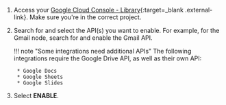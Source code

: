1. Access your [Google Cloud Console - Library](https://console.cloud.google.com/apis/library){:target=_blank .external-link}. Make sure you're in the correct project.
1. Search for and select the API(s) you want to enable. For example, for the Gmail node, search for and enable the Gmail API.

	!!! note "Some integrations need additional APIs"
		The following integrations require the Google Drive API, as well as their own API:
		
		* Google Docs
		* Google Sheets
		* Google Slides 

1. Select **ENABLE**.
